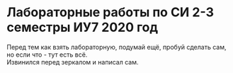 # Лабораторные работы по СИ 2-3 семестры ИУ7 2020 год  
Перед тем как взять лабораторную, подумай ещё, пробуй сделать сам, но если что - тут есть всё.  
Извинился перед зеркалом и написал сам. 
